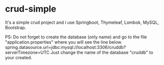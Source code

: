 # crud-simple
It's a simple crud project and i use Springboot, Thymeleaf, Lombok, MySQL, Bootstrap.

PS: Do not forget to create the database (only name) and go to the file "application.properties" where you will see the line below.
spring.datasource.url=jdbc:mysql://localhost:3306/cruddb?serverTimezone=UTC
Just change the name of the database "cruddb" to your created.
